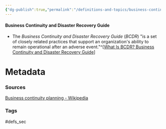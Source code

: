 ```yaml
---
{"dg-publish":true,"permalink":"/definitions-and-topics/business-continuity-and-disaster-recovery-guide/","noteIcon":""}
---
```


#### Business Continuity and Disaster Recovery Guide
-  The *Business Continuity and Disaster Recovery Guide* (*BCDR*) "is a set of closely related practices that support an organization's ability to remain operational after an adverse event."^[[What Is BCDR? Business Continuity and Disaster Recovery Guide](https://www.techtarget.com/searchdisasterrecovery/definition/Business-Continuity-and-Disaster-Recovery-BCDR)]






# Metadata

### Sources
[Business continuity planning - Wikipedia](https://en.wikipedia.org/wiki/Business_continuity_planning)

### Tags
#defs_sec 